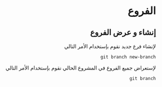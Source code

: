 
<div dir="rtl"> 

# **الفروع**


 ## إنشاء و عرض الفروع

لإنشاء فرع جديد نقوم بإستخدام الأمر التالي   

`git branch new-branch`


لإستعراض جميع الفروع في المشروع الحالي نقوم بإستخدام الأمر التالي   

`git branch`
</div>